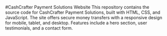 #CashCrafter Payment Solutions Website
This repository contains the source code for CashCrafter Payment Solutions, built with HTML, CSS, and JavaScript. The site offers secure money transfers with a responsive design for mobile, tablet, and desktop. Features include a hero section, user testimonials, and a contact form.
